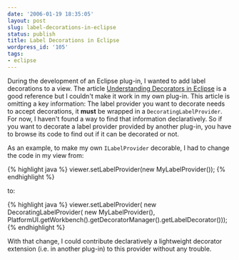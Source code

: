 ```yaml
---
date: '2006-01-19 18:35:05'
layout: post
slug: label-decorations-in-eclipse
status: publish
title: Label Decorations in Eclipse
wordpress_id: '105'
tags:
- eclipse
---
```


During the development of an Eclipse plug-in, I wanted to add label decorations to a view.
The article [Understanding Decorators in Eclipse](http://eclipse.org/articles/Article-Decorators/decorators.html) is a good reference but I couldn't make it work in my own plug-in. This article is omitting a key information: The label provider you want to decorate needs to accept decorations, it **must** be wrapped in a `DecoratingLabelProvider`.
For now, I haven't found a way to find that information declaratively. So if you want to decorate a label provider provided by another plug-in, you have to browse its code to find out if it can be decorated or not. 

As an example, to make my own `ILabelProvider` decorable, I had to change the code in my view from:

{% highlight java %}
viewer.setLabelProvider(new MyLabelProvider());
{% endhighlight %}

to:

{% highlight java %}
viewer.setLabelProvider(
  new DecoratingLabelProvider(
    new MyLabelProvider(),   
    PlatformUI.getWorkbench().getDecoratorManager().getLabelDecorator()));
{% endhighlight %}
	
With that change,  I could contribute declaratively a lightweight decorator extension (i.e. in another plug-in) to this provider without any trouble.

